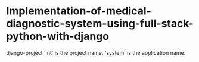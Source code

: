 # Implementation-of-medical-diagnostic-system-using-full-stack-python-with-django
django-project
'int' is the project name.
'system' is the application name.
